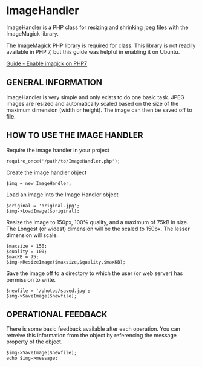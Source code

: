 # ImageHandler
ImageHandler is a PHP class for resizing and shrinking jpeg files with the ImageMagick library.

The ImageMagick PHP library is required for class. This library is not readily available in PHP 7, but this guide was helpful in enabling it on Ubuntu.

[Guide - Enable imagick on PHP7](https://gist.github.com/nivv/5d9a12af5472b91606e6)

## GENERAL INFORMATION

ImageHandler is very simple and only exists to do one basic task. JPEG images are resized and automatically scaled based on the size of the maximum dimension (width or height). The image can then be saved off to file.

## HOW TO USE THE IMAGE HANDLER

Require the image handler in your project

    require_once('/path/to/ImageHandler.php');
    
Create the image handler object

    $img = new ImageHandler;
    
Load an image into the Image Handler object

    $original = 'original.jpg';
    $img->LoadImage($original);

Resize the image to 150px, 100% quality, and a maximum of 75kB in size. The Longest (or widest) dimension will be the scaled to 150px. The lesser dimension will scale.

    $maxsize = 150;
    $quality = 100;
    $maxKB = 75;
    $img->ResizeImage($maxsize,$quality,$maxKB);

Save the image off to a directory to which the user (or web server) has permission to write.

    $newfile = '/photos/saved.jpg';
    $img->SaveImage($newfile);
    
## OPERATIONAL FEEDBACK

There is some basic feedback available after each operation. You can retreive this information from the object by referencing the message property of the object.

    $img->SaveImage($newfile);
    echo $img->message;
